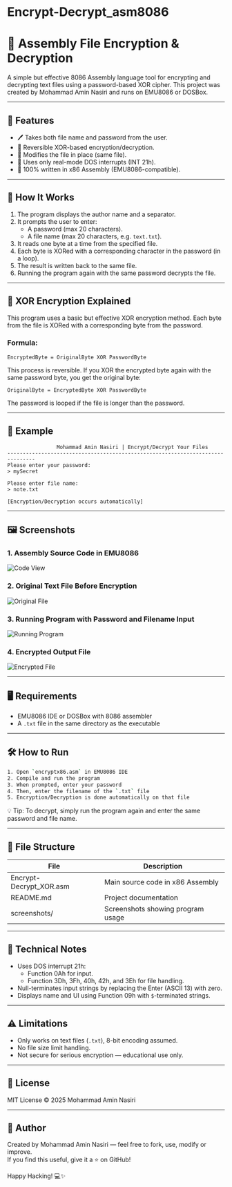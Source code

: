 
# Encrypt-Decrypt_asm8086

# 🔐 Assembly File Encryption & Decryption

A simple but effective 8086 Assembly language tool for encrypting and decrypting text files using a password-based XOR cipher. This project was created by Mohammad Amin Nasiri and runs on EMU8086 or DOSBox.

---

## 🧩 Features

- 🖊️ Takes both file name and password from the user.
- 🔁 Reversible XOR-based encryption/decryption.
- 📄 Modifies the file in place (same file).
- 🧠 Uses only real-mode DOS interrupts (INT 21h).
- 🏃 100% written in x86 Assembly (EMU8086-compatible).

---

## 📌 How It Works

1. The program displays the author name and a separator.
2. It prompts the user to enter:
   - A password (max 20 characters).
   - A file name (max 20 characters, e.g. `text.txt`).
3. It reads one byte at a time from the specified file.
4. Each byte is XORed with a corresponding character in the password (in a loop).
5. The result is written back to the same file.
6. Running the program again with the same password decrypts the file.

---

## 🔐 XOR Encryption Explained

This program uses a basic but effective XOR encryption method. Each byte from the file is XORed with a corresponding byte from the password.

### Formula:

```
EncryptedByte = OriginalByte XOR PasswordByte
```

This process is reversible. If you XOR the encrypted byte again with the same password byte, you get the original byte:

```
OriginalByte = EncryptedByte XOR PasswordByte
```

The password is looped if the file is longer than the password.

---

## 🧪 Example

```
                Mohammad Amin Nasiri | Encrypt/Decrypt Your Files
-------------------------------------------------------------------------------
Please enter your password:
> mySecret

Please enter file name:
> note.txt

[Encryption/Decryption occurs automatically]
```

---

## 🖼️ Screenshots

### 1. Assembly Source Code in EMU8086
![Code View](screenshots/step1_code_view.png)

### 2. Original Text File Before Encryption
![Original File](screenshots/step2_input_file.png)

### 3. Running Program with Password and Filename Input
![Running Program](screenshots/step3_running_program.png)

### 4. Encrypted Output File
![Encrypted File](screenshots/step4_output_file.png)

---

## 🖥️ Requirements

- EMU8086 IDE or DOSBox with 8086 assembler
- A `.txt` file in the same directory as the executable

---

## 🛠️ How to Run

```bash
1. Open `encryptx86.asm` in EMU8086 IDE
2. Compile and run the program
3. When prompted, enter your password
4. Then, enter the filename of the `.txt` file
5. Encryption/Decryption is done automatically on that file
```

💡 Tip: To decrypt, simply run the program again and enter the same password and file name.

---

## 📁 File Structure

| File              | Description                           |
|-------------------|---------------------------------------|
| Encrypt-Decrypt_XOR.asm | Main source code in x86 Assembly       |
| README.md          | Project documentation                 |
| screenshots/       | Screenshots showing program usage     |

---

## 🧠 Technical Notes

- Uses DOS interrupt 21h:
  - Function 0Ah for input.
  - Function 3Dh, 3Fh, 40h, 42h, and 3Eh for file handling.
- Null-terminates input strings by replacing the Enter (ASCII 13) with zero.
- Displays name and UI using Function 09h with `$`-terminated strings.

---

## ⚠️ Limitations

- Only works on text files (`.txt`), 8-bit encoding assumed.
- No file size limit handling.
- Not secure for serious encryption — educational use only.

---

## 📄 License

MIT License © 2025 Mohammad Amin Nasiri

---

## 🙋 Author

Created by Mohammad Amin Nasiri — feel free to fork, use, modify or improve.  
If you find this useful, give it a ⭐ on GitHub!

Happy Hacking! 💻✨
